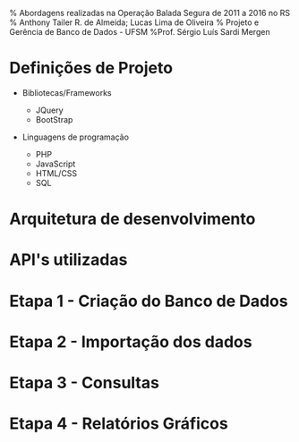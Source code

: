 % Abordagens realizadas na Operação Balada Segura de 2011 a 2016 no RS
% Anthony Tailer R. de Almeida; Lucas Lima de Oliveira
% Projeto e Gerência de Banco de Dados - UFSM
%Prof. Sérgio Luís Sardi Mergen

# Definições de Projeto
  * Bibliotecas/Frameworks
    - JQuery
    - BootStrap

  * Linguagens de programação
    - PHP
    - JavaScript
    - HTML/CSS
    - SQL

# Arquitetura de desenvolvimento

# API's utilizadas

# Etapa 1 - Criação do Banco de Dados

# Etapa 2 - Importação dos dados

# Etapa 3 - Consultas

# Etapa 4 - Relatórios Gráficos
